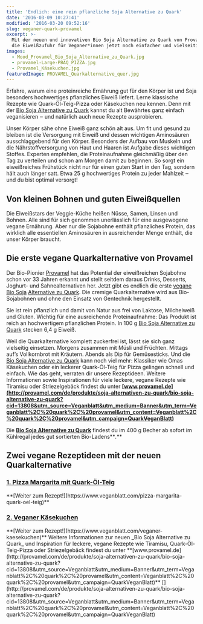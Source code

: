 ```yaml
---
title: 'Endlich: eine rein pflanzliche Soja Alternative zu Quark'
date: '2016-03-09 10:27:41'
modified: '2016-03-20 09:52:16'
slug: veganer-quark-provamel
excerpt: >-
  Mit der neuen und innovativen Bio Soja Alternative zu Quark von Provamel wird
  die Eiweißzufuhr für Veganer*innen jetzt noch einfacher und vielseitiger.
images:
  - Mood_Provamel_Bio_Soja_Alternative_zu_Quark.jpg
  - provamel-Large-PBAQ_PIZZA.jpg
  - Provamel_Käsekuchen.jpg
featuredImage: PROVAMEL_Quarkalternative_quer.jpg
---
```


Erfahre, warum eine proteinreiche Ernährung gut für den Körper ist und Soja besonders hochwertiges pflanzliches Eiweiß liefert. Lerne klassische Rezepte wie Quark-Öl-Teig-Pizza oder Käsekuchen neu kennen. Denn mit der [Bio Soja Alternative zu Quark](http://provamel.com/de/produkte/soja-alternativen-zu-quark/bio-soja-alternative-zu-quark?cid=13808&utm_source=Veganblatt&utm_medium=Banner&utm_term=Veganblatt%2C%20quark%2C%20provamel&utm_content=Veganblatt%2C%20quark%2C%20provamel&utm_campaign=QuarkVeganBlatt) kannst du alt Bewährtes ganz einfach veganisieren ‒ und natürlich auch neue Rezepte ausprobieren.

Unser Körper sähe ohne Eiweiß ganz schön alt aus. Um fit und gesund zu bleiben ist die Versorgung mit Eiweiß und dessen wichtigen Aminosäuren ausschlaggebend für den Körper. Besonders der Aufbau von Muskeln und die Nährstoffversorgung von Haut und Haaren ist Aufgabe dieses wichtigen Stoffes. Experten empfehlen, die Proteinaufnahme gleichmäßig über den Tag zu verteilen und schon am Morgen damit zu beginnen. So sorgt ein eiweißreiches Frühstück nicht nur für einen guten Start in den Tag, sondern hält auch länger satt. Etwa 25 g hochwertiges Protein zu jeder Mahlzeit ‒ und du bist optimal versorgt!

## Von kleinen Bohnen und guten Eiweißquellen

Die Eiweißstars der Veggie-Küche heißen Nüsse, Samen, Linsen und Bohnen. Alle sind für sich genommen unerlässlich für eine ausgewogene vegane Ernährung. Aber nur die Sojabohne enthält pflanzliches Protein, das wirklich alle essentiellen Aminosäuren in ausreichender Menge enthält, die unser Körper braucht.

## Die erste vegane Quarkalternative von Provamel

Der Bio-Pionier [Provamel](http://www.provamel.com/de) hat das Potential der eiweißreichen Sojabohne schon vor 33 Jahren erkannt und stellt seitdem daraus Drinks, Desserts, Joghurt- und Sahnealternativen her. Jetzt gibt es endlich die erste [vegane Bio Soja](http://provamel.com/de/produkte/soja-alternativen-zu-quark/bio-soja-alternative-zu-quark?cid=13808&utm_source=Veganblatt&utm_medium=Banner&utm_term=Veganblatt%2C%20quark%2C%20provamel&utm_content=Veganblatt%2C%20quark%2C%20provamel&utm_campaign=QuarkVeganBlatt) [Alternative zu Quark](http://provamel.com/de/produkte/soja-alternativen-zu-quark/bio-soja-alternative-zu-quark?cid=13808&utm_source=Veganblatt&utm_medium=Banner&utm_term=Veganblatt%2C%20quark%2C%20provamel&utm_content=Veganblatt%2C%20quark%2C%20provamel&utm_campaign=QuarkVeganBlatt). Die cremige Quarkalternative wird aus Bio-Sojabohnen und ohne den Einsatz von Gentechnik hergestellt.

<!-- Image removed (no copyright): Mood_Provamel_Bio_Soja_Alternative_zu_Quark-287x300.jpg -->

Sie ist rein pflanzlich und damit von Natur aus frei von Laktose, Milcheiweiß und Gluten. Wichtig für eine ausreichende Proteinaufnahme: Das Produkt ist reich an hochwertigem pflanzlichen Protein. In 100 g [Bio Soja Alternative zu Quark](http://provamel.com/de/produkte/soja-alternativen-zu-quark/bio-soja-alternative-zu-quark?cid=13808&utm_source=Veganblatt&utm_medium=Banner&utm_term=Veganblatt%2C%20quark%2C%20provamel&utm_content=Veganblatt%2C%20quark%2C%20provamel&utm_campaign=QuarkVeganBlatt) stecken 6,4 g Eiweiß.

Weil die Quarkalternative komplett zuckerfrei ist, lässt sie sich ganz vielseitig einsetzen. Morgens zusammen mit Müsli und Früchten. Mittags auf’s Vollkornbrot mit Kräutern. Abends als Dip für Gemüsesticks. Und die [Bio Soja Alternative zu Quark](http://provamel.com/de/produkte/soja-alternativen-zu-quark/bio-soja-alternative-zu-quark?cid=13808&utm_source=Veganblatt&utm_medium=Banner&utm_term=Veganblatt%2C%20quark%2C%20provamel&utm_content=Veganblatt%2C%20quark%2C%20provamel&utm_campaign=QuarkVeganBlatt) kann noch viel mehr: Klassiker wie Omas Käsekuchen oder ein leckerer Quark-Öl-Teig für Pizza gelingen schnell und einfach. Wie das geht, verraten dir unsere Rezeptideen. Weitere Informationen sowie Inspirationen für viele leckere, vegane Rezepte wie Tiramisu oder Striezelgebäck findest du unter **[www.provamel.de](http://provamel.com/de/produkte/soja-alternativen-zu-quark/bio-soja-alternative-zu-quark?cid=13808&utm_source=Veganblatt&utm_medium=Banner&utm_term=Veganblatt%2C%20quark%2C%20provamel&utm_content=Veganblatt%2C%20quark%2C%20provamel&utm_campaign=QuarkVeganBlatt)**

Die **[Bio Soja Alternative zu Quark](http://provamel.com/de/produkte/soja-alternativen-zu-quark/bio-soja-alternative-zu-quark?cid=13808&utm_source=Veganblatt&utm_medium=Banner&utm_term=Veganblatt%2C%20quark%2C%20provamel&utm_content=Veganblatt%2C%20quark%2C%20provamel&utm_campaign=QuarkVeganBlatt)** findest du im 400 g Becher ab sofort im Kühlregal jedes gut sortierten Bio-Ladens**_._**

## Zwei vegane Rezeptideen mit der neuen Quarkalternative

### [1\. Pizza Margarita mit Quark-Öl-Teig](https://www.veganblatt.com/pizza-margarita-quark-oel-teig)

<!-- Image removed (no copyright): provamel-Large-PBAQ_PIZZA-640x400.jpg --> **[Weiter zum Rezept!](https://www.veganblatt.com/pizza-margarita-quark-oel-teig)**

### [2\. Veganer Käsekuchen](https://www.veganblatt.com/veganer-kaesekuchen)

<!-- Image removed (no copyright): Provamel_Käsekuchen-640x400.jpg --> **[Weiter zum Rezept!](https://www.veganblatt.com/veganer-kaesekuchen)** Weitere Informationen zur neuen _Bio Soja Alternative zu Quark_ und Inspiration für leckere, vegane Rezepte wie Tiramisu, Quark-Öl-Teig-Pizza oder Striezelgebäck findest du unter **[www.provamel.de](http://provamel.com/de/produkte/soja-alternativen-zu-quark/bio-soja-alternative-zu-quark?cid=13808&utm_source=Veganblatt&utm_medium=Banner&utm_term=Veganblatt%2C%20quark%2C%20provamel&utm_content=Veganblatt%2C%20quark%2C%20provamel&utm_campaign=QuarkVeganBlatt)** [<!-- Image removed (no copyright): PROVAMEL-2015-300x197.jpg -->](http://provamel.com/de/produkte/soja-alternativen-zu-quark/bio-soja-alternative-zu-quark?cid=13808&utm_source=Veganblatt&utm_medium=Banner&utm_term=Veganblatt%2C%20quark%2C%20provamel&utm_content=Veganblatt%2C%20quark%2C%20provamel&utm_campaign=QuarkVeganBlatt)
